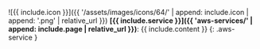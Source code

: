 ![{{ include.icon }}]({{ '/assets/images/icons/64/' | append: include.icon | append: '.png' | relative_url }}) **[{{ include.service }}]({{ 'aws-services/' | append: include.page | relative_url }})**: {{ include.content }}
{: .aws-service }